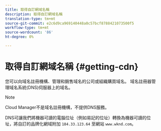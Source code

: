 ```yaml
---
title: 取得自訂網域名稱
description: 取得自訂網域名稱
translation-type: tm+mt
source-git-commit: e2c6d9ca969140448a0c57bcf8788421073500f5
workflow-type: tm+mt
source-wordcount: '86'
ht-degree: 0%

---
```



# 取得自訂網域名稱 {#getting-cdn}

您可以向域名註冊機構、管理和銷售域名的公司或組織購買域名。 域名註冊器管理域名系統(DNS)伺服器上的域名。

>[!NOTE]
>Cloud Manager不是域名註冊機構，不提供DNS服務。

DNS可讓我們將機器可讀的電腦位址（例如易記的位址）轉換為機器可讀的位址，將自訂的品牌化網域附加 `184.33.123.64` 至網站 `www.wknd.com`。